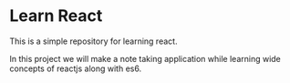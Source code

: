 # Learn React

This is a simple repository for learning react.

In this project we will make a note taking application while learning wide concepts of reactjs along with es6.